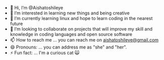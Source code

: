 - 👋 Hi, I’m @Aishatoshileye
- 👀 I’m interested in learning new things and being creative 
- 🌱 I’m currently learning linux and hope to learn coding in the nearest future
- 💞️ I’m looking to collaborate on projects that will improve my skill and knowledge in coding languages and open source software
- 📫 How to reach me ... you can reach me on aishatoshileye@gmail.com
- 😄 Pronouns: ... you can address me as "she" and "her".
- ⚡ Fun fact: ... I'm a curious cat 🙀 
<!---


Aishatoshileye/Aishatoshileye is a ✨ special ✨ repository because its `README.md` (this file) appears on your GitHub profile.
You can click the Preview link to take a look at your changes.
--->
